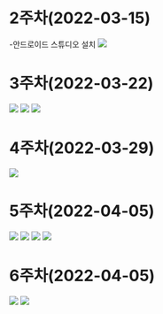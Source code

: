 # 2주차(2022-03-15)
-안드로이드 스튜디오 설치
<img width="" height="" src="./pic/2st.PNG.png"></img> 


# 3주차(2022-03-22)
<img width="" height="" src="./pic/3-1.png"></img> 
<img width="" height="" src="./pic/3-2.png"></img> 
<img width="" height="" src="./pic/3-3.png"></img> 


# 4주차(2022-03-29)
<img width="" height="" src="./pic/4.jpg"></img> 

# 5주차(2022-04-05)
<img width="" height="" src="./pic/5-1.png"></img> 
<img width="" height="" src="./pic/5-2.png"></img> 
<img width="" height="" src="./pic/5-3.png"></img> 
<img width="" height="" src="./pic/5-4.png"></img> 

# 6주차(2022-04-05)
<img width="" height="" src="./pic/7-1.png"></img> 
<img width="" height="" src="./pic/7-2.png"></img> 
